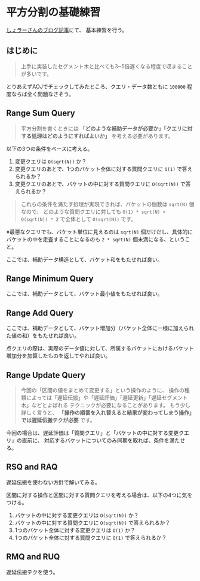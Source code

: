 # 平方分割の基礎練習

[しょラーさんのブログ記事](https://kujira16.hateblo.jp/entry/2016/12/15/000000)にて、
基本練習を行う。

## はじめに

> 上手に実装したセグメント木と比べても3~5倍遅くなる程度で収まることが多いです。

とりあえずAOJでチェックしてみたところ、クエリ・データ数ともに `100000` 程度ならば全く問題なさそう。

## Range Sum Query

> 平方分割を書くときには **「どのような補助データが必要か」「クエリに対する処理はどのようにすればよいか」** を考える必要があります。

以下の3つの条件をベースに考える。

1. 変更クエリは `O(sqrt(N))` か？
2. 変更クエリのあとで、1つのバケット全体に対する質問クエリに `O(1)` で答えられるか？
3. 変更クエリのあとで、バケットの中に対する質問クエリに `O(sqrt(N))` で答えられるか？

> これらの条件を満たす処理が実現できれば、バケットの個数は `sqrt(N)` 個なので、
> どのような質問クエリに対しても `O(1) * sqrt(N) + O(sqrt(N)) * 2` で全体として `O(sqrt(N))` です。

※最悪なクエリでも、バケット単位に見えるのは `sqrt(N)` 個だけだし、具体的にバケットの中を走査することになるのも `2 * sqrt(N)` 個未満になる、ということ。

ここでは、補助データ構造として、バケット和をもたせれば良い。

## Range Minimum Query

ここでは、補助データとして、バケット最小値をもたせれば良い。

## Range Add Query

ここでは、補助データとして、バケット増加分（バケット全体に一様に加えられた値の和）をもたせれば良い。

点クエリの際は、実際のデータ値に対して、所属するバケットにおけるバケット増加分を加算したものを返してやれば良い。

## Range Update Query

> 今回の「区間の値をまとめて変更する」という操作のように、
> 操作の種類によっては「遅延伝搬」や「遅延評価」「遅延更新」「遅延セグメント木」などとよばれる
> テクニックが必要になることがあります。
> もう少し詳しく言うと、
> **「操作の順番を入れ替えると結果が変わってしまう操作」では遅延伝搬テクが必要** です。

今回の場合は、遅延評価は「質問クエリ」と「バケットの中に対する変更クエリ」の直前に、
対応するバケットについてのみ同期を取れば、条件を満たせる。

## RSQ and RAQ

遅延伝搬を使わない方針で解いてみる。

区間に対する操作と区間に対する質問クエリを考える場合は、以下の4つに気をつける。

1. バケットの中に対する変更クエリは `O(sqrt(N))` か？
2. バケットの中に対する質問クエリに `O(sqrt(N))` で答えられるか？
3. 1つのバケット全体に対する変更クエリは `O(1)` か？
4. 1つのバケット全体に対する質問クエリに `O(1)` で答えられるか？

## RMQ and RUQ

遅延伝搬テクを使う。



